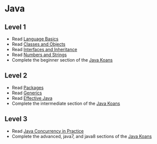 # Java


## Level 1

* Read [Language Basics](http://docs.oracle.com/javase/tutorial/java/nutsandbolts/index.html)
* Read [Classes and Objects](http://docs.oracle.com/javase/tutorial/java/javaOO/index.html)
* Read [Interfaces and Inheritance](http://docs.oracle.com/javase/tutorial/java/IandI/index.html)
* Read [Numbers and Strings](http://docs.oracle.com/javase/tutorial/java/data/index.html)
* Complete the beginner section of the [Java Koans](https://github.com/matyb/java-koans)


## Level 2

* Read [Packages](http://docs.oracle.com/javase/tutorial/java/package/index.html)
* Read [Generics](http://docs.oracle.com/javase/tutorial/java/generics/index.html)
* Read [Effective Java](https://amzn.com/0321356683)
* Complete the intermediate section of the [Java Koans](https://github.com/matyb/java-koans)


## Level 3

* Read [Java Concurrency in Practice](https://amzn.com/0321349601)
* Complete the advanced, java7, and java8 sections of the [Java Koans](https://github.com/matyb/java-koans)
